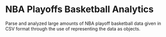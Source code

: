 # NBA Playoffs Basketball Analytics
Parse and analyzed large amounts of NBA playoff basketball data given in CSV format through the use of representing the data as objects.
